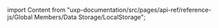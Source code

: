 
import Content from "uxp-documentation/src/pages/api-ref/reference-js/Global Members/Data Storage/LocalStorage";

<Content query="product=photoshop"/>

